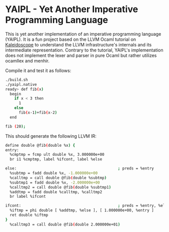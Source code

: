 # YAIPL - Yet Another Imperative Programming Language

This is yet another implementation of an imperative programming language (YAIPL). It is a fun project based on the LLVM Ocaml tutorial on [Kaleidoscope](https://llvm.org/docs/tutorial/OCamlLangImpl1.html)
to understand the LLVM infrastructure's internals and its intermediate representation. Contrary to the tutorial, YAIPL's implementation does not implement the lexer and parser in pure Ocaml but rather utilizes ocamllex and menhir.

Compile it and test it as follows:
``` bash
./build.sh
./yaipl.native 
ready> def fib(x)
  begin
    if x < 3 then
      1
    else
      fib(x-1)+fib(x-2)
  end

fib (20);
```

This should generate the following LLVM IR:
``` bash
define double @fib(double %x) {
entry:
  %cmptmp = fcmp ult double %x, 3.000000e+00
  br i1 %cmptmp, label %ifcont, label %else

else:                                             ; preds = %entry
  %subtmp = fadd double %x, -1.000000e+00
  %calltmp = call double @fib(double %subtmp)
  %subtmp1 = fadd double %x, -2.000000e+00
  %calltmp2 = call double @fib(double %subtmp1)
  %addtmp = fadd double %calltmp, %calltmp2
  br label %ifcont

ifcont:                                           ; preds = %entry, %else
  %iftmp = phi double [ %addtmp, %else ], [ 1.000000e+00, %entry ]
  ret double %iftmp
}
  %calltmp3 = call double @fib(double 2.000000e+01)

```
